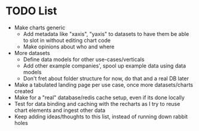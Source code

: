 
# TODO List

* Make charts generic
  * Add metadata like "xaxis", "yaxis" to datasets to have them be able to slot in without editing chart code
  * Make opinions about who and where
* More datasets
  * Define data models for other use-cases/verticals
  * Add other example companies', spool up example data using data models
  * Don't fret about folder structure for now, do that and a real DB later
* Make a tabulated landing page per use case, once more datasets/charts created
* Make for a "real" database/redis cache setup, even if its done locally
* Test for data binding and caching with the recharts as I try to reuse chart elements and ingest other data
* Keep adding ideas/thoughts to this list, instead of running down rabbit holes
